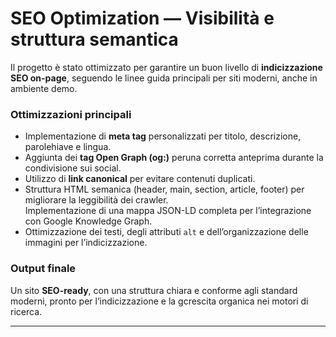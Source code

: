 # SEO Optimization — Visibilità e struttura semantica

Il progetto è stato ottimizzato per garantire un buon livello di **indicizzazione SEO on-page**, seguendo le linee guida principali per siti moderni, anche in ambiente demo.

### Ottimizzazioni principali
- Implementazione di **meta tag** personalizzati per titolo, descrizione, parolehiave e lingua.  
- Aggiunta dei **tag Open Graph (og:)** peruna corretta anteprima durante la condivisione sui social.  
- Utilizzo di **link canonical** per evitare contenuti duplicati.  
- Struttura HTML semanica (header, main, section, article, footer) per migliorare la leggibilità dei crawler.  
Implementazione di una mappa JSON-LD completa per l’integrazione con Google Knowledge Graph.
- Ottimizzazione dei testi, degli attributi `alt` e dell’organizzazione delle immagini per l’indicizzazione.  

### Output finale
Un sito **SEO-ready**, con una struttura chiara e conforme agli standard moderni, pronto per l’indicizzazione e la gcrescita organica nei motori di ricerca.

---


